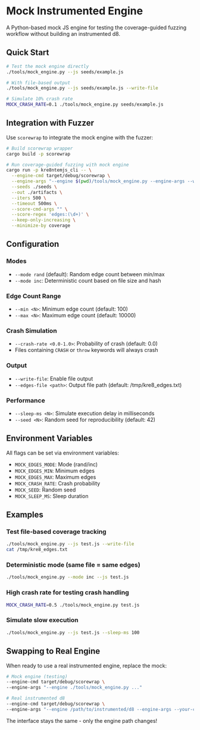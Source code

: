 # Mock Instrumented Engine

A Python-based mock JS engine for testing the coverage-guided fuzzing workflow without building an instrumented d8.

## Quick Start

```bash
# Test the mock engine directly
./tools/mock_engine.py --js seeds/example.js

# With file-based output
./tools/mock_engine.py --js seeds/example.js --write-file

# Simulate 10% crash rate
MOCK_CRASH_RATE=0.1 ./tools/mock_engine.py seeds/example.js
```

## Integration with Fuzzer

Use `scorewrap` to integrate the mock engine with the fuzzer:

```bash
# Build scorewrap wrapper
cargo build -p scorewrap

# Run coverage-guided fuzzing with mock engine
cargo run -p kre8ntemjs_cli -- \
  --engine-cmd target/debug/scorewrap \
  --engine-args "--engine $(pwd)/tools/mock_engine.py --engine-args --write-file --edges-file /tmp/kre8_edges.txt" \
  --seeds ./seeds \
  --out ./artifacts \
  --iters 500 \
  --timeout 500ms \
  --score-cmd-args "" \
  --score-regex 'edges:(\d+)' \
  --keep-only-increasing \
  --minimize-by coverage
```

## Configuration

### Modes

- `--mode rand` (default): Random edge count between min/max
- `--mode inc`: Deterministic count based on file size and hash

### Edge Count Range

- `--min <N>`: Minimum edge count (default: 100)
- `--max <N>`: Maximum edge count (default: 10000)

### Crash Simulation

- `--crash-rate <0.0-1.0>`: Probability of crash (default: 0.0)
- Files containing `CRASH` or `throw` keywords will always crash

### Output

- `--write-file`: Enable file output
- `--edges-file <path>`: Output file path (default: /tmp/kre8_edges.txt)

### Performance

- `--sleep-ms <N>`: Simulate execution delay in milliseconds
- `--seed <N>`: Random seed for reproducibility (default: 42)

## Environment Variables

All flags can be set via environment variables:

- `MOCK_EDGES_MODE`: Mode (rand/inc)
- `MOCK_EDGES_MIN`: Minimum edges
- `MOCK_EDGES_MAX`: Maximum edges
- `MOCK_CRASH_RATE`: Crash probability
- `MOCK_SEED`: Random seed
- `MOCK_SLEEP_MS`: Sleep duration

## Examples

### Test file-based coverage tracking
```bash
./tools/mock_engine.py --js test.js --write-file
cat /tmp/kre8_edges.txt
```

### Deterministic mode (same file = same edges)
```bash
./tools/mock_engine.py --mode inc --js test.js
```

### High crash rate for testing crash handling
```bash
MOCK_CRASH_RATE=0.5 ./tools/mock_engine.py test.js
```

### Simulate slow execution
```bash
./tools/mock_engine.py --js test.js --sleep-ms 100
```

## Swapping to Real Engine

When ready to use a real instrumented engine, replace the mock:

```bash
# Mock engine (testing)
--engine-cmd target/debug/scorewrap \
--engine-args "--engine ./tools/mock_engine.py ..."

# Real instrumented d8
--engine-cmd target/debug/scorewrap \
--engine-args "--engine /path/to/instrumented/d8 --engine-args --your-coverage-flags ..."
```

The interface stays the same - only the engine path changes!
